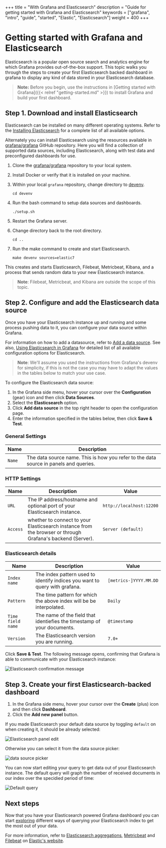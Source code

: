 +++
title = "With Grafana and Elasticsearch"
description = "Guide for getting started with Grafana and Elasticsearch"
keywords = ["grafana", "intro", "guide", "started", "Elastic", "Elasticsearch"]
weight = 400
+++

# Getting started with Grafana and Elasticsearch

Elasticsearch is a popular open source search and analytics engine for which Grafana provides out-of-the-box support. This topic walks you through the steps to create your first Elasticsearch backed dashboard in grafana to display any kind of data stored in your Elasticsearch database.

> **Note:** Before you begin, use the instructions in [Getting started with Grafana]({{< relref "getting-started.md" >}}) to install Grafana and build your first dashboard.

## Step 1. Download and install Elasticsearch

Elasticsearch can be installed on many different operating systems. Refer to the [Installing Elasticsearch](https://www.elastic.co/guide/en/elasticsearch/reference/current/install-elasticsearch.html) for a complete list of all available options.

Alternately you can install Elasticsearch using the resources available in [grafana/grafana](https://github.com/grafana/grafana) GitHub repository. Here you will find a collection of supported data sources, including Elasticsearch, along with test data and preconfigured dashboards for use.

1. Clone the [grafana/grafana](https://github.com/grafana/grafana/tree/master) repository to your local system.
1. Install Docker or verify that it is installed on your machine.

1. Within your local `grafana` repository, change directory to [devenv](https://github.com/grafana/grafana/tree/master/devenv).

   ```
   cd devenv
   ```

1. Run the bash command to setup data sources and dashboards.

   ```
   ./setup.sh
   ```

1. Restart the Grafana server.
1. Change directory back to the root directory.

   ```
   cd ..
   ```

1. Run the make command to create and start Elasticsearch.

   ```
   make devenv sources=elastic7
   ```

This creates and starts Elasticsearch, Filebeat, Metricbeat, Kibana, and a process that sends random data to your new Elasticsearch instance.

> **Note**: Filebeat, Metricbeat, and Kibana are outside the scope of this topic.

## Step 2. Configure and add the Elasticsearch data source

Once you have your Elasticsearch instance up and running and some process pushing data to it, you can configure your data source within Grafana.

For information on how to add a datasource, refer to [Add a data source](/docs/grafana/latest/datasources/add-a-data-source/).
See also, [Using Elasticsearch in Grafana](/docs/grafana/latest/datasources/elasticsearch/) for detailed list of all available configuration options for Elasticsearch.

> **Note**: We'll assume you used the instructions from Grafana's devenv for simplicity, if this is not the case you may have to adapt the values in the tables below to match your use case.

To configure the Elasticsearch data source:

1. In the Grafana side menu, hover your cursor over the **Configuration** (gear) icon and then click **Data Sources**.
1. Select the **Elasticsearch** option.
1. Click **Add data source** in the top right header to open the configuration page.
1. Enter the information specified in the tables below, then click **Save & Test**.

### General Settings

| Name   | Description                                                                           |
| ------ | ------------------------------------------------------------------------------------- |
| `Name` | The data source name. This is how you refer to the data source in panels and queries. |

### HTTP Settings

| Name     | Description                                                                                               | Value                    |
| -------- | --------------------------------------------------------------------------------------------------------- | ------------------------ |
| `URL`    | The IP address/hostname and optional port of your Elasticsearch instance.                                 | `http://localhost:12200` |
| `Access` | whether to connect to your Elasticsearch instance from the browser or through Grafana's backend (Server). | `Server (default)`       |

### Elasticsearch details

| Name              | Description                                                                | Value                  |
| ----------------- | -------------------------------------------------------------------------- | ---------------------- |
| `Index name`      | The index pattern used to identify indices you want to query with grafana. | `[metrics-]YYYY.MM.DD` |
| `Pattern`         | The time pattern for which the above index will be be interpolated.        | `Daily`                |
| `Time field name` | The name of the field that identiefies the timestamp of your documents.    | `@timestamp`           |
| `Version`         | The Elasticsearch version you are running.                                 | `7.0+`                 |

Click **Save & Test**. The following message opens, confirming that Grafana is able to communicate with your Elasticsearch instance:

![Elasticsearch confirmation message](/img/docs/getting-started/elasticsearch/confirmation-7-4.png)

## Step 3. Create your first Elasticsearch-backed dashboard

1. In the Grafana side menu, hover your cursor over the **Create** (plus) icon and then click **Dashboard**.
1. Click the **Add new panel** button.

If you made Elasticsearch your default data source by toggling `default` on when creating it, it should be already selected:

![Elasticsearch panel edit](/img/docs/getting-started/elasticsearch/panel-edit-7-4.png)

Otherwise you can select it from the data source picker:

![data source picker](/img/docs/getting-started/elasticsearch/datasource-picker-7-4.png)

You can now start editing your query to get data out of your Elasticsearch instance.
The default query will graph the number of received documents in our index over the specidied period of time:

![Default query](/img/docs/getting-started/elasticsearch/default-query-7-4.png)

## Next steps

Now that you have your Elasticsearch powered Grafana dashboard you can start [exploring](/docs/grafana/latest/explore/) different ways of querying your Elasticsearch index to get the most out of your data.

For more information, refer to [Elasticsearch aggregations](https://www.elastic.co/guide/en/elasticsearch/reference/current/search-aggregations.html), [Metricbeat](https://www.elastic.co/beats/metricbeat) and [Filebeat](https://www.elastic.co/beats/filebeat) on [Elastic's website](https://www.elastic.co).
